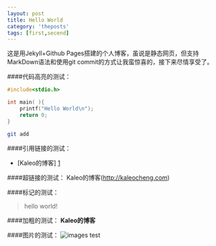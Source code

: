 ```yaml
---
layout: post
title: Hello World
category: 'theposts'
tags: [first,secend]
---
```

这是用Jekyll+Github Pages搭建的个人博客，虽说是静态网页，但支持MarkDown语法和使用git commit的方式让我蛮惊喜的，接下来尽情享受了。

####代码高亮的测试：
```C
#include<stdio.h>

int main( ){
	printf("Hello World\n");
	return 0;
}
```
```sh
git add
```

####引用链接的测试：
- [Kaleo的博客] [1]

[1]: http://www.kaleocheng.com

####超链接的测试：
Kaleo的博客(http://kaleocheng.com)

####标记的测试：
> hello world!

####加粗的测试：
**Kaleo的博客**

####图片的测试：
![images test](../media/images/banner.jpg  "images test")


